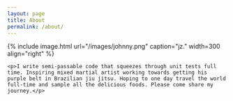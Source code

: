 ```yaml
---
layout: page
title: About
permalink: /about/
---
```


{% include image.html url="/images/johnny.png" caption="jz." width=300 align="right" %}

<div style="clear: left;">

    <p>I write semi-passable code that squeezes through unit tests full time. Inspiring mixed martial artist working towards getting his purple belt in Brazilian jiu jitsu. Hoping to one day travel the world full-time and sample all the delicious foods. Please come share my journey.</p>
</div>